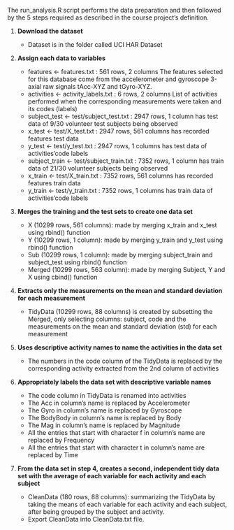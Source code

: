 The run_analysis.R script performs the data preparation and then followed by the 5 steps required as described in the course project’s definition.

 1. **Download the dataset**
    - Dataset is in the folder called UCI HAR Dataset

 2. **Assign each data to variables**
    - features <- features.txt : 561 rows, 2 columns
      The features selected for this database come from the accelerometer and gyroscope 3-axial raw signals tAcc-XYZ and tGyro-XYZ.
    - activities <- activity_labels.txt : 6 rows, 2 columns
      List of activities performed when the corresponding measurements were taken and its codes (labels)
    - subject_test <- test/subject_test.txt : 2947 rows, 1 column
      has test data of 9/30 volunteer test subjects being observed
    - x_test <- test/X_test.txt : 2947 rows, 561 columns
      has recorded features test data
    - y_test <- test/y_test.txt : 2947 rows, 1 columns
      has test data of activities’code labels
    - subject_train <- test/subject_train.txt : 7352 rows, 1 column
      has train data of 21/30 volunteer subjects being observed
    - x_train <- test/X_train.txt : 7352 rows, 561 columns
      has recorded features train data
    - y_train <- test/y_train.txt : 7352 rows, 1 columns
      has train data of activities’code labels

 3. **Merges the training and the test sets to create one data set**
    - X (10299 rows, 561 columns): made by merging x_train and x_test using rbind() function
    - Y (10299 rows, 1 column): made by merging y_train and y_test using rbind() function
    - Sub (10299 rows, 1 column): made by merging subject_train and subject_test using rbind() function
    - Merged (10299 rows, 563 column): made by merging Subject, Y and X using cbind() function

 4. **Extracts only the measurements on the mean and standard deviation for each measurement**
    - TidyData (10299 rows, 88 columns) is created by subsetting the Merged, only selecting columns: subject, code and the measurements on the mean and standard deviation (std) for each measurement

 5. **Uses descriptive activity names to name the activities in the data set**
    - The numbers in the code column of the TidyData is replaced by the corresponding activity extracted from the 2nd column of activities

 6. **Appropriately labels the data set with descriptive variable names**
    - The code column in TidyData is renamed into activities
    - The Acc in column’s name is replaced by Accelerometer
    - The Gyro in column’s name is replaced by Gyroscope
    - The BodyBody in column’s name is replaced by Body
    - The Mag in column’s name is replaced by Magnitude
    - All the entries that start with character f in column’s name are replaced by Frequency
    - All the entries that start with character t in column’s name are replaced by Time

 7. **From the data set in step 4, creates a second, independent tidy data set with the average of each variable for each activity and each subject**
    - CleanData (180 rows, 88 columns): summarizing the TidyData by taking the means of each variable for each activity and each subject, after being grouped by the subject and activity.
    - Export CleanData into CleanData.txt file.
